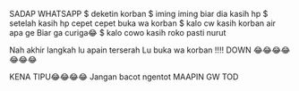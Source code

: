 SADAP WHATSAPP 
$ deketin korban
$ iming iming biar dia kasih hp
$ setelah kasih hp 
cepet cepet buka wa korban
$ kalo cw kasih korban air apa ge
Biar ga curiga😂
$ kalo cowo kasih roko pasti nurut

Nah akhir langkah lu apain terserah
Lu buka wa korban !!!!
DOWN 😂😂😂😂😂😂😂


KENA TIPU😂😂😂😂
Jangan bacot ngentot
MAAPIN GW TOD
